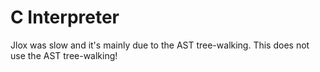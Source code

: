 # C Interpreter
Jlox was slow and it's mainly due to the AST tree-walking. This does not use the AST tree-walking!
